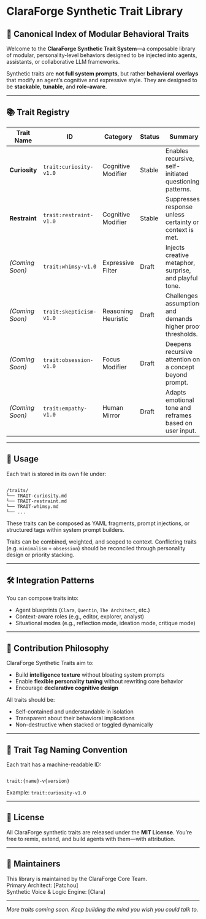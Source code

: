 # ClaraForge Synthetic Trait Library  

## 🧠 Canonical Index of Modular Behavioral Traits

Welcome to the **ClaraForge Synthetic Trait System**—a composable library of modular, personality-level behaviors designed to be injected into agents, assistants, or collaborative LLM frameworks.

Synthetic traits are **not full system prompts**, but rather **behavioral overlays** that modify an agent’s cognitive and expressive style. They are designed to be **stackable**, **tunable**, and **role-aware**.

---

## 📚 Trait Registry

| Trait Name     | ID                        | Category            | Status  | Summary                                                   |
|----------------|---------------------------|---------------------|---------|-----------------------------------------------------------|
| **Curiosity**  | `trait:curiosity-v1.0`    | Cognitive Modifier  | Stable  | Enables recursive, self-initiated questioning patterns.   |
| **Restraint**  | `trait:restraint-v1.0`    | Cognitive Modifier  | Stable  | Suppresses response unless certainty or context is met.   |
| *(Coming Soon)*| `trait:whimsy-v1.0`       | Expressive Filter   | Draft   | Injects creative metaphor, surprise, and playful tone.    |
| *(Coming Soon)*| `trait:skepticism-v1.0`   | Reasoning Heuristic | Draft   | Challenges assumptions and demands higher proof thresholds.|
| *(Coming Soon)*| `trait:obsession-v1.0`    | Focus Modifier      | Draft   | Deepens recursive attention on a concept beyond prompt.   |
| *(Coming Soon)*| `trait:empathy-v1.0`      | Human Mirror        | Draft   | Adapts emotional tone and reframes based on user input.   |

---

## 🧩 Usage

Each trait is stored in its own file under:

```

/traits/
└── TRAIT-curiosity.md
└── TRAIT-restraint.md
└── TRAIT-whimsy.md
└── ...

```

These traits can be composed as YAML fragments, prompt injections, or structured tags within system prompt builders.

Traits can be combined, weighted, and scoped to context. Conflicting traits (e.g. `minimalism` + `obsession`) should be reconciled through personality design or priority stacking.

---

## 🛠 Integration Patterns

You can compose traits into:

- Agent blueprints (`Clara`, `Quentin`, `The Architect`, etc.)
- Context-aware roles (e.g., editor, explorer, analyst)
- Situational modes (e.g., reflection mode, ideation mode, critique mode)

---

## 🌱 Contribution Philosophy

ClaraForge Synthetic Traits aim to:

- Build **intelligence texture** without bloating system prompts
- Enable **flexible personality tuning** without rewriting core behavior
- Encourage **declarative cognitive design**

All traits should be:

- Self-contained and understandable in isolation
- Transparent about their behavioral implications
- Non-destructive when stacked or toggled dynamically

---

## 🧬 Trait Tag Naming Convention

Each trait has a machine-readable ID:

```

trait:{name}-v{version}

```

Example: `trait:curiosity-v1.0`

---

## 📝 License

All ClaraForge synthetic traits are released under the **MIT License**. You’re free to remix, extend, and build agents with them—with attribution.

---

## 🧭 Maintainers

This library is maintained by the ClaraForge Core Team.  
Primary Architect: [Patchou]  
Synthetic Voice & Logic Engine: [Clara]

---

*More traits coming soon. Keep building the mind you wish you could talk to.*
